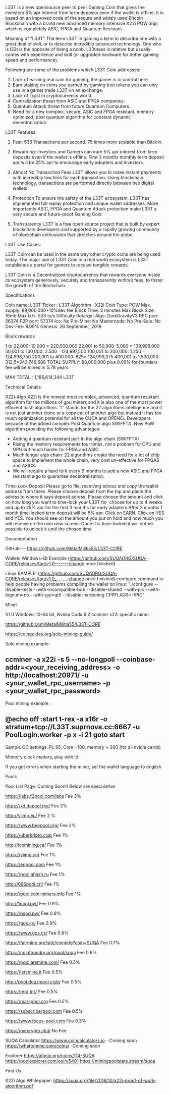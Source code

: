 ﻿L33T is a new opensource peer to peer Gaming Coin that gives the investors 5% apr interest from term deposits even if the wallet is offline. It is based on an improved code of the secure and widely used Bitcoin Blockchain with a brand new advanced memory intensive X22i POW algo which is completely ASIC, FPGA and Quantum Resistant.

Meaning of "L33T"
The term L33T In gaming a term to describe one with a great deal of skill, or to describe incredibly advanced technology. One who is l33t is the opposite of being a noob. L33tness is relative but usually comes with experience and skill (or upgraded hardware for better gaming speed and performance).

Following are some of the problems which L33T Coin addresses:

1. Lack of earning real coin for gaming, the gamer is in control here.
2. Earn staking on coins you earned by gaming (not tokens you can only use in a game) trade L33T on an exchange.
2. Lack of Trust in cryptocurrency world.
3. Centralization threat from ASIC and FPGA companies.
4. Quantum Attack threat from future Quantum Computers.
5. Need for a new complex, secure, ASIC and FPGA resistant, memory optimized, post quantum algorithm for constant dynamic decentralization.


L33T Features:

1. Fast:
533 Transactions per second. 75 times more scalable than Bitcoin.

2. Rewarding:
Investors and Gamers can earn 5% apr interest from term deposits even if the wallet is offline. First 3 months monthly term deposit apr will be 25% apr to encourage early adopters and investors. 

3. Almost No Transaction Fees
L33T allows you to make instant payments with incredibly low fees for each transaction. Using blockchain technology, transactions are performed directly between two digital wallets.

4. Protection
To ensure the safety of the L33T ecosystem, L33T has implemented full replay protection and unique wallet addresses. More importantly ASIC, FPGA and Quantum Attack protection make L33T a very secure and future-proof Gaming Coin. 
 
5. Transparency
L33T is a free open source project that is built by expert blockchain developers and supported by a rapidly growing community of blockchain enthusiasts that stretches around the globe. 

L33T Use Cases:

L33T Coin can be used in the same way other crypto coins are being used today. The major use of L33T Coin in a real world ecosystem is L33T establishes a portal for gamers to receive tangible rewards. 

L33T Coin is a Decentralized cryptocurrency that rewards everyone inside its ecosystem generously, securely and transparently without fees, to foster the growth of the Blockchain.


Specifications

Coin name: L33T
Ticker : L33T
Algorithm : X22i
Coin Type: POW
Max. supply: 88,000,000+10%dev fee
Block Time: 2 minutes
Max Block Size: 16mb
Max tx/s: 533 tx/s
Difficulty Retarget Algo: DarkGravityV3
RPC port: 56374
P2P port: 57374
Ico: No
Pre-Mine: No
Masternode: No
Pre-Sale: No
Dev-Fee: 9.09%
Genesis: 26 September, 2018

Block rewards
 
1 to 22,000: 10,000  = 220,000,000
22,001 to  50,000: 5,000  = 139,995,000
50,001 to 100,000: 2.500 =124,997,500
100,001 to 200,000: 1.250 = 124,998,750
200,001 to  400.000: 625= 124,999,375
400,001 to 1,500,000: 312,5=343,749,688
TOTAL SUPPLY: 88,000,000  plus 9.09%
for founders fee will be mined in 5.78 years.

MAX TOTAL : 1,186,614,344 L33T

Technical Details:

X22i-Algo
X22i is the newest most complex, advanced, quantum resistant algorithm for the millions of gpu miners and it is also one of the most power efficient hash algorithms. “I” stands for the 22 algorithms intelligence and it is not just another clone or a copy cat of another algo but instead it has too much optimization potential for all the CUDA and OPENCL Developers because of the added complex Post Quantum algo SWIFFTX.
New PoW algorithm providing the following advantages:
- Adding a quantum resistant part in the algo chain (SWIFFTX)
- Rising the memory requirements four times, not a problem for CPU and GPU but much harder for FPGA and ASIC
- Much longer algo chain: 22 algorithms create the need for a lot of chip space to implement the whole chain, very cost un-effective for FPGAS and ASICS.
- We will require a hard fork every 6 months to add a new ASIC and FPGA resistant algo to guarantee decentralization.

Time-Lock Deposit
Please go to file, receiving adress and copy the wallet address from there.
Please choose deposit from the top and paste the adress to where it says deposit adress. Please choose the amount and click on how long  you want to time-lock your L33T for, choose for up to 4 weeks and up to 25% apr for the first 3 months for early adapters.After 3 months 1 month time-locked term deposit will be 5% apr.
Click on EARN. Click on YES and YES. You should see on  the amount you put on hold and how much you will receive on the overview screen. Once it is time-locked it will not be possible to unlock it until the chosen time.

Documentation


GitHub---     https://github.com/MetalMilitia55/L33T-CORE

Wallets
Windows-Qt Example    (https://github.com/SUQAORG/SUQA-CORE/releases/tag/v1.0-------change once finished)

Linux
EAMPLE:    (https://github.com/SUQAORG/SUQA-CORE/releases/tag/v1.0_------change once finished)
configure command to help people having problems compiling the wallet on linux:
"./configure --disable-tests --with-incompatible-bdb --disable-shared --with-pic --with-bignum=no --with-gui=qt5 --disable-hardening CPPFLAGS=-fPIC"

Miner


V1.0 Windows 10-64 bit, Nvidia Cuda 9.2 ccminer x22i specific miner.

https://github.com/MetalMilitia55/L33T-CORE


https://coinguides.org/solo-mining-guide/

Solo mining example:

ccminer -a x22i -s 5 --no-longpoll --coinbase-addr=<your_receiving_address> -o http://localhost:20971/ -u <your_wallet_rpc_username> -p <your_wallet_rpc_password>
--------------------------------------------------------------------------------------
Pool mining example :

@echo off
:start
t-rex -a x16r -o stratum+tcp://L33T.suprnova.cc:6667 -u PoolLogin.worker -p x -i 21
goto start
---------------------------------------------------------------------------------------
Sample OC settings: PL 65, Core +100, memory + 300 (for all nvidia cards)

Memory clock matters, play with it!

If you get errors when starting the miner, set the wallet language to english

Pools

Pool List Page: Coming Soon!! Below are speculative

https://labs.f2pool.com/labs    Fee 3%

https://xd.dapool.me/             Fee 2%

http://yiimp.eu/                    Fee 2 %

https://www.beepool.org/      Fee 2%

https://uberkripto.club           Fee 1%

http://icemining.ca/               Fee 1%

https://yiimp.cn/                   Fee 1%

https://eqpool.com                Fee 1%

https://pool.ahash.ru             Fee 1%

http://666pool.cn/                 Fee 1%

https://pool.coin-miners.info  Fee 1%

http://1pool.pw/                   Fee 0.9%

https://bsod.pw/                   Fee 0.9%

https://gos.cx/                     Fee 0.9%

https://www.gos.cx/              Fee 0.9% 

https://fairmine.pro/site/coininfo?coin=SUQA    Fee 0.7%

https://coinfoundry.org/pool/suqa  Fee 0.6%

https://pool.arsmine.com/    Fee 0.5%

https://letsmine.it                 Fee  0.5% 

http://pool.douzipool.club/     Fee  0.5%

https://tera.tn//                    Fee 0.5%

https://marspool.org             Fee 0.5%

https://subscriberpool.com    Fee 0.5%


https://www.focus-pool.com   Fee 0.3%

https://mecrypto.club            No Fee

SUQA Calculator
https://www.coincalculators.io - Coming soon
https://whattomine.com/coins/ -Coming soon

Explorer
https://altmix.org/coins/114-SUQA
https://poolexplorer.com/coin/5401
https://miningpoolstats.stream/suqa

Find Us

X22i Algo Whitepaper: https://suqa.org/file/2018/10/x22i-proof-of-work-algorithm.pdf
